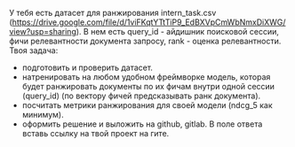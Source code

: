 У тебя есть датасет для ранжирования intern_task.csv (https://drive.google.com/file/d/1viFKqtYTtTiP9_EdBXVpCmWbNmxDiXWG/view?usp=sharing).
В нем есть query_id - айдишник поисковой сессии, фичи
релевантности документа запросу, rank - оценка релевантности.
Твоя задача:
- подготовить и проверить датасет.
- натренировать на любом удобном фреймворке модель, которая
будет ранжировать документы по их фичам внутри одной сессии
(query_id) (по вектору фичей предсказывать ранк документа).
- посчитать метрики ранжирования для своей модели (ndcg_5 как
минимум).
- оформить решение и выложить на github, gitlab.
В поле ответа вставь ссылку на твой проект на гите.
